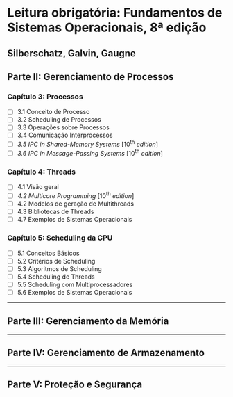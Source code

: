 # Leitura obrigatória: Fundamentos de Sistemas Operacionais, 8ª edição
## Silberschatz, Galvin, Gaugne

## Parte II: Gerenciamento de Processos

### Capítulo 3: Processos
- [ ] 3.1 Conceito de Processo
- [ ] 3.2 Scheduling de Processos
- [ ] 3.3 Operações sobre Processos
- [ ] 3.4 Comunicação Interprocessos
- [ ] _3.5 IPC in Shared-Memory Systems_ [10<sup>th</sup> _edition_]
- [ ] _3.6 IPC in Message-Passing Systems_ [10<sup>th</sup> _edition_]

### Capítulo 4: Threads
- [ ] 4.1 Visão geral
- [ ] _4.2 Multicore Programming_ [10<sup>th</sup> _edition_]
- [ ] 4.2 Modelos de geração de Multithreads
- [ ] 4.3 Bibliotecas de Threads
- [ ] 4.7 Exemplos de Sistemas Operacionais

### Capítulo 5: Scheduling da CPU
- [ ] 5.1 Conceitos Básicos
- [ ] 5.2 Critérios de Scheduling
- [ ] 5.3 Algoritmos de Scheduling
- [ ] 5.4 Scheduling de Threads
- [ ] 5.5 Scheduling com Multiprocessadores
- [ ] 5.6 Exemplos de Sistemas Operacionais

----------------------------------------------------
## Parte III: Gerenciamento da Memória

----------------------------------------------------
## Parte IV: Gerenciamento de Armazenamento

----------------------------------------------------
## Parte V: Proteção e Segurança
